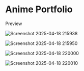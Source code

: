 # Anime Portfolio


Preview



![Screenshot 2025-04-18 215938](https://github.com/user-attachments/assets/a93580fe-c739-4ea2-8cd4-ab8bd1032a22)


![Screenshot 2025-04-18 215950](https://github.com/user-attachments/assets/aaf1cb21-1fec-490f-a526-d2678da97faa)


![Screenshot 2025-04-18 220000](https://github.com/user-attachments/assets/4811c614-1f3d-45d7-8dc5-903d1bb77e4b)



![Screenshot 2025-04-18 220010](https://github.com/user-attachments/assets/6b74902b-cc04-40a8-bf79-2817c28aef0b)
